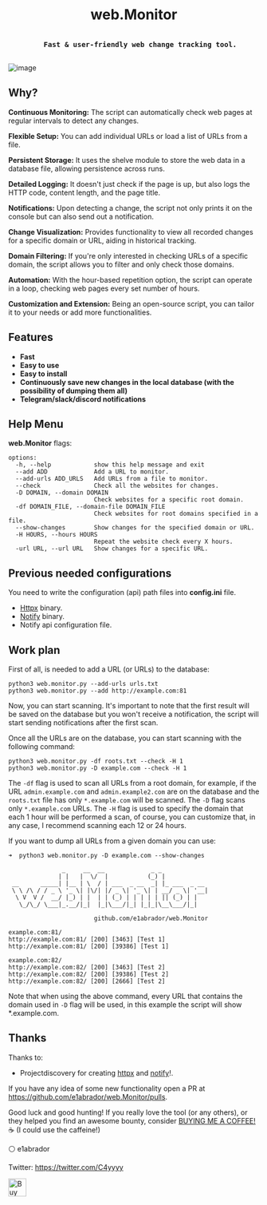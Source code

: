 <h1 align="center">
 web.Monitor
<br>
</h1>

<pre align="center">
<b>
   Fast & user-friendly web change tracking tool.
</b>
</pre>

![image](https://github.com/e1abrador/web.Monitor/assets/74373745/dd13f17f-3364-4d25-92fa-6f1924b0acdf)

## Why?

**Continuous Monitoring:** The script can automatically check web pages at regular intervals to detect any changes.

**Flexible Setup:** You can add individual URLs or load a list of URLs from a file.

**Persistent Storage:** It uses the shelve module to store the web data in a database file, allowing persistence across runs.

**Detailed Logging:** It doesn't just check if the page is up, but also logs the HTTP code, content length, and the page title.

**Notifications:** Upon detecting a change, the script not only prints it on the console but can also send out a notification.

**Change Visualization:** Provides functionality to view all recorded changes for a specific domain or URL, aiding in historical tracking.

**Domain Filtering:** If you're only interested in checking URLs of a specific domain, the script allows you to filter and only check those domains.

**Automation:** With the hour-based repetition option, the script can operate in a loop, checking web pages every set number of hours.

**Customization and Extension:** Being an open-source script, you can tailor it to your needs or add more functionalities.

## Features
- **Fast**
- **Easy to use**
- **Easy to install**
- **Continuously save new changes in the local database (with the possibility of dumping them all)**
- **Telegram/slack/discord notifications**

## Help Menu
**web.Monitor** flags:

````console
options:
  -h, --help            show this help message and exit
  --add ADD             Add a URL to monitor.
  --add-urls ADD_URLS   Add URLs from a file to monitor.
  --check               Check all the websites for changes.
  -D DOMAIN, --domain DOMAIN
                        Check websites for a specific root domain.
  -df DOMAIN_FILE, --domain-file DOMAIN_FILE
                        Check websites for root domains specified in a file.
  --show-changes        Show changes for the specified domain or URL.
  -H HOURS, --hours HOURS
                        Repeat the website check every X hours.
  -url URL, --url URL   Show changes for a specific URL.
````

## Previous needed configurations

  You need to write the configuration (api) path files into **config.ini** file.
  
- [Httpx](https://github.com/projectdiscovery/httpx) binary.
- [Notify](https://github.com/owasp-amass/amass/blob/master/examples/config.ini) binary.
- Notify api configuration file.

## Work plan

First of all, is needed to add a URL (or URLs) to the database:

````console
python3 web.monitor.py --add-urls urls.txt
python3 web.monitor.py --add http://example.com:81
````

Now, you can start scanning. It's important to note that the first result will be saved on the database but you won't receive a notification, the script will start sending notifications after the first scan.

Once all the URLs are on the database, you can start scanning with the following command:

````console
python3 web.monitor.py -df roots.txt --check -H 1
python3 web.monitor.py -D example.com --check -H 1
````

The ``-df`` flag is used to scan all URLs from a root domain, for example, if the URL ``admin.example.com`` and ``admin.example2.com`` are on the database and the ``roots.txt`` file has only ``*.example.com`` will be scanned. The ``-D`` flag scans only ``*.example.com`` URLs. The ``-H`` flag is used to specify the domain that each 1 hour will be performed a scan, of course, you can customize that, in any case, I recommend scanning each 12 or 24 hours.

If you want to dump all URLs from a given domain you can use:

````console
➜  python3 web.monitor.py -D example.com --show-changes

               _     __  __             _ _
              | |   |  \/  |           (_) |
 __      _____| |__ | \  / | ___  _ __  _| |_ ___  _ __
 \ \ /\ / / _ \ '_ \| |\/| |/ _ \| '_ \| | __/ _ \| '__|
  \ V  V /  __/ |_) | |  | | (_) | | | | | || (_) | |
   \_/\_/ \___|_.__/|_|  |_|\___/|_| |_|_|\__\___/|_|

                        github.com/e1abrador/web.Monitor

example.com:81/
http://example.com:81/ [200] [3463] [Test 1]
http://example.com:81/ [200] [39386] [Test 1]

example.com:82/
http://example.com:82/ [200] [3463] [Test 2]
http://example.com:82/ [200] [39386] [Test 2]
http://example.com:82/ [200] [2666] [Test 2]
````

Note that when using the above command, every URL that contains the domain used in ``-D`` flag will be used, in this example the script will show *.example.com.

  ## Thanks
  
  Thanks to:
  
  - Projectdiscovery for creating [httpx](https://github.com/projectdiscovery/httpx) and [notify](https://github.com/projectdiscovery/notify)!.

If you have any idea of some new functionality open a PR at https://github.com/e1abrador/web.Monitor/pulls.

Good luck and good hunting!
If you really love the tool (or any others), or they helped you find an awesome bounty, consider [BUYING ME A COFFEE!](https://www.buymeacoffee.com/e1abrador) ☕ (I could use the caffeine!)

⚪ e1abrador

Twitter: https://twitter.com/C4yyyy

<a href='https://www.buymeacoffee.com/e1abrador' target='_blank'><img height='36' style='border:0px;height:36px;' src='https://storage.ko-fi.com/cdn/kofi2.png?v=3' border='0' alt='Buy Me a Coffee at ko-fi.com' /></a>
